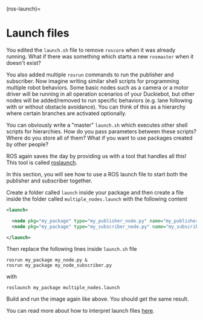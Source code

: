 (ros-launch)=
# Launch files

You edited the `launch.sh` file to remove `roscore` when it was already running. What if there was something which
starts a new `rosmaster` when it doesn't exist?

You also added multiple `rosrun` commands to run the publisher and subscriber. Now imagine writing similar shell scripts for programming multiple robot behaviors. Some basic nodes such as a camera or a motor driver will be running in all operation scenarios of your Duckiebot, but other nodes will be added/removed to run specific behaviors (e.g. lane following with or without obstacle avoidance). You can think of this as a hierarchy where certain branches are activated optionally.

You can obviously write a "master" `launch.sh` which executes other shell scripts for hierarchies. How do you pass parameters between these scripts? Where do you store all of them? What if you want to use packages created by other people?

ROS again saves the day by providing us with a tool that handles all this! This tool is called [roslaunch](http://wiki.ros.org/roslaunch).


In this section, you will see how to use a ROS launch file to start both the publisher and subscriber together.

Create a folder called `launch` inside your package and then create a file inside the folder called `multiple_nodes.launch` with the following content

```xml
<launch>

  <node pkg="my_package" type="my_publisher_node.py" name="my_publisher_node" output="screen"/>
  <node pkg="my_package" type="my_subscriber_node.py" name="my_subscriber_node"  output="screen"/>

</launch>
```


Then replace the following lines inside `launch.sh` file

```
rosrun my_package my_node.py &
rosrun my_package my_node_subscriber.py
```

with

    roslaunch my_package multiple_nodes.launch

Build and run the image again like above. You should get the same result.

You can read more about how to interpret launch files [here](http://wiki.ros.org/roslaunch/XML).